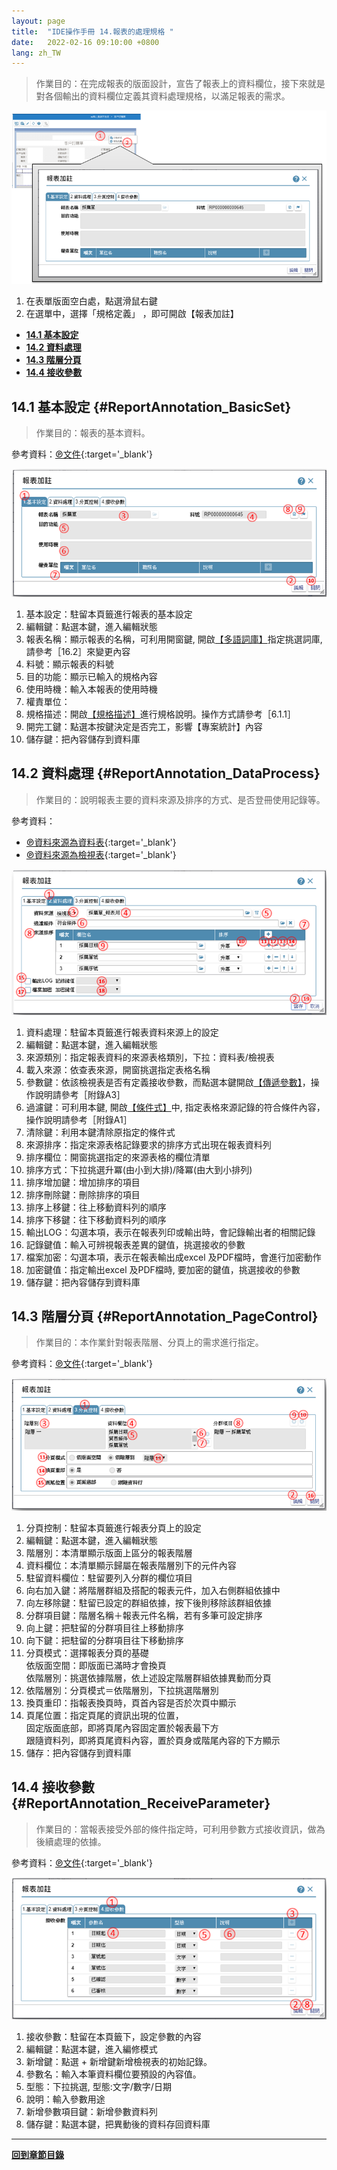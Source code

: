 ```yaml
---
layout: page
title:  "IDE操作手冊 14.報表的處理規格 "
date:   2022-02-16 09:10:00 +0800
lang: zh_TW
---
```


> 作業目的：在完成報表的版面設計，宣告了報表上的資料欄位，接下來就是對各個輸出的資料欄位定義其資料處理規格，以滿足報表的需求。



![](images/14-1.png)
1. 在表單版面空白處，點選滑鼠右鍵
2. 在選單中，選擇「規格定義」 ，即可開啟【報表加註】


- [**14.1 基本設定**](#ReportAnnotation_BasicSet)
- [**14.2 資料處理**](#ReportAnnotation_DataProcess)
- [**14.3 階層分頁**](#ReportAnnotation_PageControl)
- [**14.4 接收參數**](#ReportAnnotation_ReceiveParameter)


## **14.1 基本設定** {#ReportAnnotation_BasicSet}
> 作業目的：報表的基本資料。

參考資料：[℗文件](pdf/13-1開啟報表規格定義介面.pdf){:target='_blank'}


![](images/14.1-1.png)
1. 基本設定：駐留本頁籤進行報表的基本設定
2. 編輯鍵：點選本鍵，進入編輯狀態
3. 報表名稱：顯示報表的名稱，可利用開窗鍵, 開啟[【多語詞庫】](16.html#MaintainMultilingual)指定挑選詞庫, 請參考［16.2］來變更內容
4. 料號：顯示報表的料號
5. 目的功能：顯示已輸入的規格內容
6. 使用時機：輸入本報表的使用時機
7. 權責單位：
8. 規格描述：開啟[【規格描述】](06.html#SpecificationAnnotated)進行規格說明。操作方式請參考［6.1.1］
9. 開完工鍵：點選本按鍵決定是否完工，影響【專案統計】內容
10. 儲存鍵：把內容儲存到資料庫


## **14.2 資料處理** {#ReportAnnotation_DataProcess}
> 作業目的：說明報表主要的資料來源及排序的方式、是否登冊使用記錄等。

參考資料：
-  [℗資料來源為資料表](pdf/13-2-1資料來源為資料表.pdf){:target='_blank'}
-  [℗資料來源為檢視表](pdf/13-2-2資料來源為檢視表.pdf){:target='_blank'}


![](images/14.2-1.png)
1. 資料處理：駐留本頁籤進行報表資料來源上的設定
2. 編輯鍵：點選本鍵，進入編輯狀態
3. 來源類別：指定報表資料的來源表格類別，下拉：資料表/檢視表
4. 載入來源：依查表來源，開窗挑選指定表格名稱
5. 參數鍵：依該檢視表是否有定義接收參數，而點選本鍵開啟[【傳遞參數】](20.html#PassParameters)，操作說明請參考［附錄A3］
6. 過濾鍵：可利用本鍵, 開啟[【條件式】](20.html#ConditionStatement)中, 指定表格來源記錄的符合條件內容，操作說明請參考［附錄A1］
7. 清除鍵：利用本鍵清除原指定的條件式
8. 來源排序：指定來源表格記錄要求的排序方式出現在報表資料列
9. 排序欄位：開窗挑選指定的來源表格的欄位清單
10. 排序方式：下拉挑選升冪(由小到大排)/降冪(由大到小排列)
11. 排序增加鍵：增加排序的項目
12. 排序刪除鍵：刪除排序的項目
13. 排序上移鍵：往上移動資料列的順序
14. 排序下移鍵：往下移動資料列的順序
15. 輸出LOG：勾選本項，表示在報表列印或輸出時，會記錄輸出者的相關記錄
16. 記錄鍵值：輸入可辨視報表差異的鍵值，挑選接收的參數
17. 檔案加密：勾選本項，表示在報表輸出成excel 及PDF檔時，會進行加密動作
18. 加密鍵值：指定輸出excel 及PDF檔時, 要加密的鍵值，挑選接收的參數
19. 儲存鍵：把內容儲存到資料庫

## **14.3 階層分頁** {#ReportAnnotation_PageControl}
> 作業目的：本作業針對報表階層、分頁上的需求進行指定。

參考資料：[℗文件](pdf/13-3分頁控制.pdf){:target='_blank'}


![](images/14.3-1.png)
1. 分頁控制：駐留本頁籤進行報表分頁上的設定
2. 編輯鍵：點選本鍵，進入編輯狀態
3. 階層別：本清單顯示版面上區分的報表階層
4. 資料欄位：本清單顯示歸屬在報表階層別下的元件內容
5. 駐留資料欄位：駐留要列入分群的欄位項目
6. 向右加入鍵：將階層群組及搭配的報表元件，加入右側群組依據中
7. 向左移除鍵：駐留已設定的群組依據，按下後則移除該群組依據
8. 分群項目鍵：階層名稱＋報表元件名稱，若有多筆可設定排序
9. 向上鍵：把駐留的分群項目往上移動排序
10. 向下鍵：把駐留的分群項目往下移動排序
11. 分頁模式：選擇報表分頁的基礎<br>
依版面空間：即版面已滿時才會換頁<br>
依階層別：挑選依據階層，依上述設定階層群組依據異動而分頁<br>
13. 依階層別：分頁模式＝依階層別，下拉挑選階層別
14. 換頁重印：指報表換頁時，頁首內容是否於次頁中顯示
15. 頁尾位置：指定頁尾的資訊出現的位置，<br>
	固定版面底部，即將頁尾內容固定置於報表最下方<br>
	跟隨資料列，即將頁尾資料內容，置於頁身或階尾內容的下方顯示<br>
16. 儲存：把內容儲存到資料庫



## **14.4 接收參數** {#ReportAnnotation_ReceiveParameter}
> 作業目的：當報表接受外部的條件指定時，可利用參數方式接收資訊，做為後續處理的依據。

參考資料：[℗文件](pdf/13-4.接收參數.pdf){:target='_blank'}


![](images/14.4-1.png)

1. 接收參數：駐留在本頁籤下，設定參數的內容
2. 編輯鍵：點選本鍵，進入編修模式
3. 新增鍵：點選 + 新增鍵新增檢視表的初始記錄。
4. 參數名：輸入本筆資料欄位要預設的內容值。
5. 型態：下拉挑選, 型態:文字/數字/日期
6. 說明：輸入參數用途
7. 新增參數項目鍵：新增參數資料列
8. 儲存鍵：點選本鍵，把異動後的資料存回資料庫


---
[**回到章節目錄**](index.html#MainMenu)